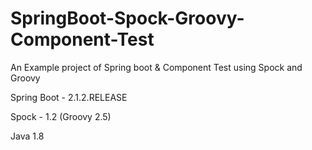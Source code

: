 # SpringBoot-Spock-Groovy-Component-Test
An Example project of Spring boot & Component Test using Spock and Groovy

Spring Boot - 2.1.2.RELEASE

Spock - 1.2 (Groovy 2.5)

Java 1.8

